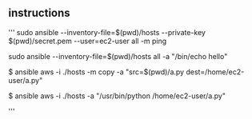## instructions

'''
sudo ansible --inventory-file=$(pwd)/hosts --private-key $(pwd)/secret.pem
--user=ec2-user all -m ping

sudo ansible --inventory-file=$(pwd)/hosts all -a "/bin/echo hello"

$ ansible aws -i ./hosts -m copy -a "src=$(pwd)/a.py dest=/home/ec2-user/a.py"

$ ansible aws -i ./hosts -a "/usr/bin/python /home/ec2-user/a.py"


'''
